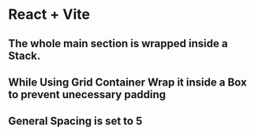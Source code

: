 # React + Vite

## The whole main section is wrapped inside a Stack.

## While Using Grid Container Wrap it inside a Box to prevent unecessary padding

## General Spacing is set to 5
